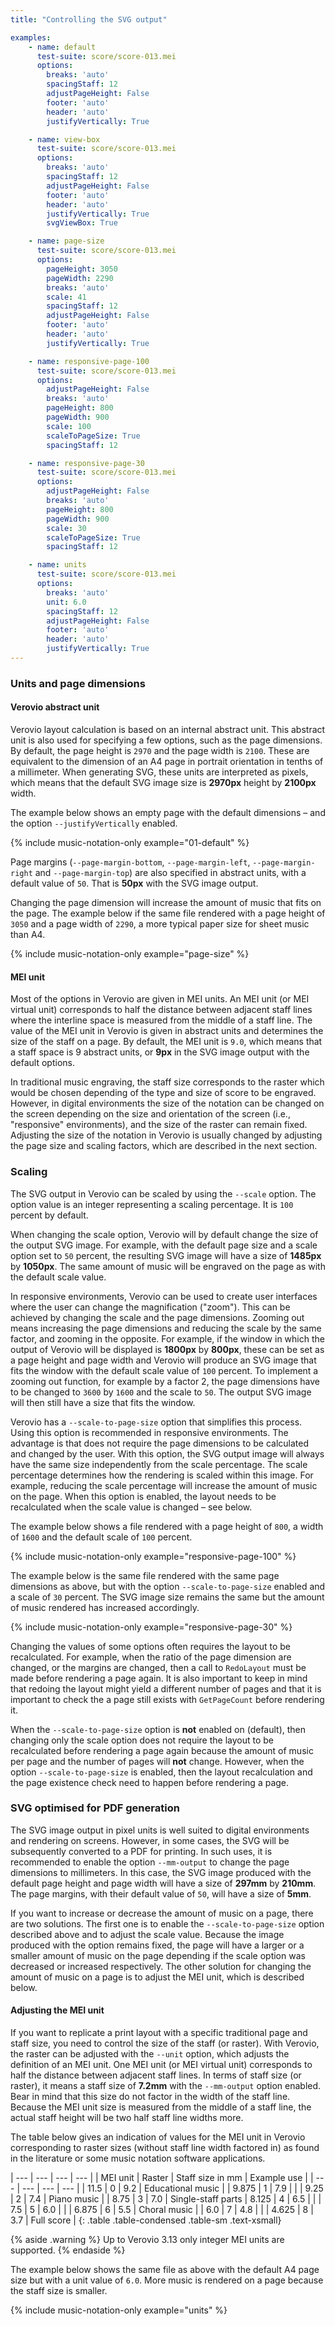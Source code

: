 ```yaml
---
title: "Controlling the SVG output"

examples:
    - name: default
      test-suite: score/score-013.mei
      options:
        breaks: 'auto'
        spacingStaff: 12
        adjustPageHeight: False
        footer: 'auto'
        header: 'auto'
        justifyVertically: True

    - name: view-box
      test-suite: score/score-013.mei
      options:
        breaks: 'auto'
        spacingStaff: 12
        adjustPageHeight: False
        footer: 'auto'
        header: 'auto'
        justifyVertically: True
        svgViewBox: True

    - name: page-size
      test-suite: score/score-013.mei
      options:
        pageHeight: 3050
        pageWidth: 2290
        breaks: 'auto'
        scale: 41
        spacingStaff: 12
        adjustPageHeight: False
        footer: 'auto'
        header: 'auto'
        justifyVertically: True

    - name: responsive-page-100
      test-suite: score/score-013.mei
      options:
        adjustPageHeight: False
        breaks: 'auto'
        pageHeight: 800
        pageWidth: 900
        scale: 100
        scaleToPageSize: True
        spacingStaff: 12

    - name: responsive-page-30
      test-suite: score/score-013.mei
      options:
        adjustPageHeight: False
        breaks: 'auto'
        pageHeight: 800
        pageWidth: 900
        scale: 30
        scaleToPageSize: True
        spacingStaff: 12

    - name: units
      test-suite: score/score-013.mei
      options:
        breaks: 'auto'
        unit: 6.0
        spacingStaff: 12
        adjustPageHeight: False
        footer: 'auto'
        header: 'auto'
        justifyVertically: True
---
```


### Units and page dimensions

#### Verovio abstract unit

Verovio layout calculation is based on an internal abstract unit. This abstract unit is also used for specifying a few options, such as the page dimensions. By default, the page height is `2970` and the page width is `2100`. These are equivalent to the dimension of an A4 page in portrait orientation in tenths of a millimeter. When generating SVG, these units are interpreted as pixels, which means that the default SVG image size is **2970px** height by **2100px** width. 

The example below shows an empty page with the default dimensions – and the option `--justifyVertically` enabled.

{% include music-notation-only example="01-default" %}

Page margins (`--page-margin-bottom`,  `--page-margin-left`,  `--page-margin-right` and  `--page-margin-top`) are also specified in abstract units, with a default value of `50`. That is **50px** with the SVG image output.

Changing the page dimension will increase the amount of music that fits on the page. The example below if the same file rendered with a page height of `3050` and a page width of `2290`, a more typical paper size for sheet music than A4.

{% include music-notation-only example="page-size" %}

#### MEI unit

Most of the options in Verovio are given in MEI units. An MEI unit (or MEI virtual unit) corresponds to half the distance between adjacent staff lines where the interline space is measured from the middle of a staff line. The value of the MEI unit in Verovio is given in abstract units and determines the size of the staff on a page. By default, the MEI unit is `9.0`, which means that a staff space is 9 abstract units, or **9px** in the SVG image output with the default options.
 
In traditional music engraving, the staff size corresponds to the raster which would be chosen depending of the type and size of score to be engraved. However, in digital environments the size of the notation can be changed on the screen depending on the size and orientation of the screen (i.e., "responsive" environments), and the size of the raster can remain fixed. Adjusting the size of the notation in Verovio is usually changed by adjusting the page size and scaling factors, which are described in the next section.

### Scaling

The SVG output in Verovio can be scaled by using the `--scale` option. The option value is an integer representing a scaling percentage. It is `100` percent by default.

When changing the scale option, Verovio will by default change the size of the output SVG image. For example, with the default page size and a scale option set to `50` percent, the resulting SVG image will have a size of **1485px** by **1050px**. The same amount of music will be engraved on the page as with the default scale value.

In responsive environments, Verovio can be used to create user interfaces where the user can change the magnification ("zoom"). This can be achieved by changing the scale and the page dimensions. Zooming out means increasing the page dimensions and reducing the scale by the same factor, and zooming in the opposite. For example, if the window in which the output of Verovio will be displayed is **1800px** by **800px**, these can be set as a page height and page width and Verovio will produce an SVG image that fits the window with the default scale value of `100` percent. To implement a zooming out function, for example by a factor 2, the page dimensions have to be changed to `3600` by `1600` and the scale to `50`. The output SVG image will then still have a size that fits the window.

Verovio has a `--scale-to-page-size` option that simplifies this process. Using this option is recommended in responsive environments. The advantage is that does not require the page dimensions to be calculated and changed by the user. With this option, the SVG output image will always have the same size independently from the scale percentage. The scale percentage determines how the rendering is scaled within this image. For example, reducing the scale percentage will increase the amount of music on the page. When this option is enabled, the layout needs to be recalculated when the scale value is changed – see below.

The example below shows a file rendered with a page height of `800`, a width of `1600` and the default scale of `100` percent.

{% include music-notation-only example="responsive-page-100" %}

The example below is the same file rendered with the same page dimensions as above, but with the option `--scale-to-page-size` enabled and a scale of `30` percent. The SVG image size remains the same but the amount of music rendered has increased accordingly.

{% include music-notation-only example="responsive-page-30" %}

Changing the values of some options often requires the layout to be recalculated. For example, when the ratio of the page dimension are changed, or the margins are changed, then a call to `RedoLayout` must be made before rendering a page again. It is also important to keep in mind that redoing the layout might yield a different number of pages and that it is important to check the a page still exists with `GetPageCount` before rendering it.

When the `--scale-to-page-size` option is **not** enabled on (default), then changing only the scale option does not require the layout to be recalculated before rendering a page again because the amount of music per page and the number of pages will **not** change. However, when the option `--scale-to-page-size` is enabled, then the layout recalculation and the page existence check need to happen before rendering a page.

### SVG optimised for PDF generation

The SVG image output in pixel units is well suited to digital environments and rendering on screens. However, in some cases, the SVG will be subsequently converted to a PDF for printing. In such uses, it is recommended to enable the option `--mm-output` to change the page dimensions to millimeters. In this case, the SVG image produced with the default page height and page width will have a size of **297mm** by **210mm**. The page margins, with their default value of `50`, will have a size of **5mm**.

If you want to increase or decrease the amount of music on a page, there are two solutions. The first one is to enable the `--scale-to-page-size` option described above and to adjust the scale value. Because the image produced with the option remains fixed, the page will have a larger or a smaller amount of music on the page depending if the scale option was decreased or increased respectively. The other solution for changing the amount of music on a page is to adjust the MEI unit, which is described below.

#### Adjusting the MEI unit

If you want to replicate a print layout with a specific traditional page and staff size, you need to control the size of the staff (or raster). With Verovio, the raster  can be adjusted with the `--unit` option, which adjusts the definition of an MEI unit. One MEI unit (or MEI virtual unit) corresponds to half the distance between adjacent staff lines. In terms of staff size (or raster), it means a staff size of **7.2mm** with the `--mm-output` option enabled. Bear in mind that this size do not factor in the width of the staff line. Because the MEI unit size is measured from the middle of a staff line, the actual staff height will be two half staff line widths more. 

The table below gives an indication of values for the MEI unit in Verovio corresponding to raster sizes (without staff line width factored in) as found in the literature or some music notation software applications.

| --- | --- | --- | --- |
| MEI unit | Raster | Staff size in mm | Example use |
| --- | --- | --- | --- |
| 11.5 | 0 | 9.2 | Educational music |
| 9.875 | 1 | 7.9 | |
| 9.25 | 2 | 7.4 | Piano music |
| 8.75 | 3 | 7.0 | Single-staff parts
| 8.125 | 4 | 6.5 | |
| 7.5 | 5 | 6.0 | |
| 6.875 | 6 | 5.5 | Choral music |
| 6.0 | 7 | 4.8 | |
| 4.625 | 8 | 3.7 | Full score |
{: .table .table-condensed .table-sm .text-xsmall}

{% aside .warning %}
Up to Verovio 3.13 only integer MEI units are supported.
{% endaside %}

The example below shows the same file as above with the default A4 page size but with a unit value of `6.0`. More music is rendered on a page because the staff size is smaller.

{% include music-notation-only example="units" %}
